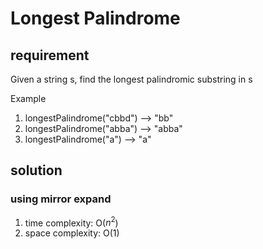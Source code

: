 # Longest Palindrome

## requirement

Given a string s, find the longest palindromic substring in s

Example

1. longestPalindrome("cbbd") --> "bb"
2. longestPalindrome("abba") --> "abba"
3. longestPalindrome("a") --> "a"

## solution

### using mirror expand

1. time complexity: O($n^2$)
2. space complexity: O(1)